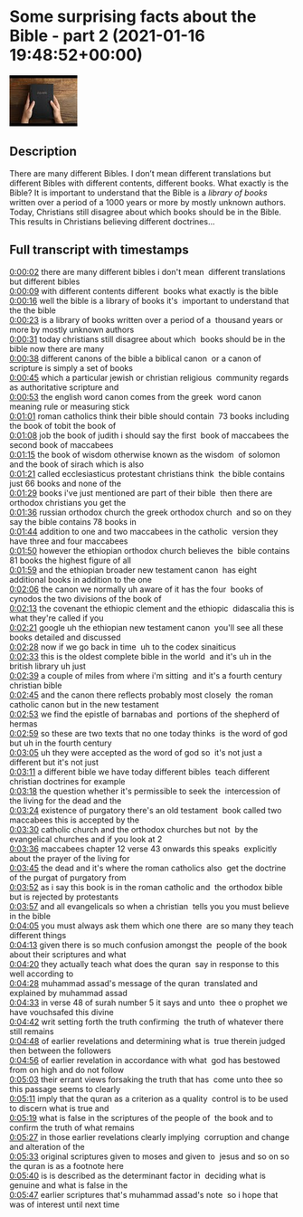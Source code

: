 # Some surprising facts about the Bible - part 2 (2021-01-16 19:48:52+00:00)

![alt Some surprising facts about the Bible - part 2](U1SiSCwpcVQ.jpg "Some surprising facts about the Bible - part 2")

## Description

There are many different Bibles. I don’t mean different translations but different Bibles with different contents, different books. 
What exactly is the Bible?
It is important to understand that the Bible is a *library of books* written over a period of a 1000 years or more by mostly unknown authors. Today, Christians still disagree about which books should be in the Bible. This results in Christians believing different doctrines...



## Full transcript with timestamps

[0:00:02](https://youtu.be/U1SiSCwpcVQ?t=2) there are many different bibles i don't mean 
different translations but different bibles    
[0:00:09](https://youtu.be/U1SiSCwpcVQ?t=9) with different contents different 
books what exactly is the bible    
[0:00:16](https://youtu.be/U1SiSCwpcVQ?t=16) well the bible is a library of books it's 
important to understand that the the bible    
[0:00:23](https://youtu.be/U1SiSCwpcVQ?t=23) is a library of books written over a period of a 
thousand years or more by mostly unknown authors    
[0:00:31](https://youtu.be/U1SiSCwpcVQ?t=31) today christians still disagree about which 
books should be in the bible now there are many    
[0:00:38](https://youtu.be/U1SiSCwpcVQ?t=38) different canons of the bible a biblical canon 
or a canon of scripture is simply a set of books    
[0:00:45](https://youtu.be/U1SiSCwpcVQ?t=45) which a particular jewish or christian religious 
community regards as authoritative scripture and    
[0:00:53](https://youtu.be/U1SiSCwpcVQ?t=53) the english word canon comes from the greek 
word canon meaning rule or measuring stick    
[0:01:01](https://youtu.be/U1SiSCwpcVQ?t=61) roman catholics think their bible should contain 
73 books including the book of tobit the book of    
[0:01:08](https://youtu.be/U1SiSCwpcVQ?t=68) job the book of judith i should say the first 
book of maccabees the second book of maccabees    
[0:01:15](https://youtu.be/U1SiSCwpcVQ?t=75) the book of wisdom otherwise known as the wisdom 
of solomon and the book of sirach which is also    
[0:01:21](https://youtu.be/U1SiSCwpcVQ?t=81) called ecclesiasticus protestant christians think 
the bible contains just 66 books and none of the    
[0:01:29](https://youtu.be/U1SiSCwpcVQ?t=89) books i've just mentioned are part of their bible 
then there are orthodox christians you get the    
[0:01:36](https://youtu.be/U1SiSCwpcVQ?t=96) russian orthodox church the greek orthodox church 
and so on they say the bible contains 78 books in    
[0:01:44](https://youtu.be/U1SiSCwpcVQ?t=104) addition to one and two maccabees in the catholic 
version they have three and four maccabees    
[0:01:50](https://youtu.be/U1SiSCwpcVQ?t=110) however the ethiopian orthodox church believes the 
bible contains 81 books the highest figure of all    
[0:01:59](https://youtu.be/U1SiSCwpcVQ?t=119) and the ethiopian broader new testament canon 
has eight additional books in addition to the one    
[0:02:06](https://youtu.be/U1SiSCwpcVQ?t=126) the canon we normally uh aware of it has the four 
books of cynodos the two divisions of the book of    
[0:02:13](https://youtu.be/U1SiSCwpcVQ?t=133) the covenant the ethiopic clement and the ethiopic 
didascalia this is what they're called if you    
[0:02:21](https://youtu.be/U1SiSCwpcVQ?t=141) google uh the ethiopian new testament canon 
you'll see all these books detailed and discussed    
[0:02:28](https://youtu.be/U1SiSCwpcVQ?t=148) now if we go back in time 
uh to the codex sinaiticus    
[0:02:33](https://youtu.be/U1SiSCwpcVQ?t=153) this is the oldest complete bible in the world 
and it's uh in the british library uh just    
[0:02:39](https://youtu.be/U1SiSCwpcVQ?t=159) a couple of miles from where i'm sitting 
and it's a fourth century christian bible    
[0:02:45](https://youtu.be/U1SiSCwpcVQ?t=165) and the canon there reflects probably most closely 
the roman catholic canon but in the new testament    
[0:02:53](https://youtu.be/U1SiSCwpcVQ?t=173) we find the epistle of barnabas and 
portions of the shepherd of hermas    
[0:02:59](https://youtu.be/U1SiSCwpcVQ?t=179) so these are two texts that no one today thinks 
is the word of god but uh in the fourth century    
[0:03:05](https://youtu.be/U1SiSCwpcVQ?t=185) uh they were accepted as the word of god so 
it's not just a different but it's not just    
[0:03:11](https://youtu.be/U1SiSCwpcVQ?t=191) a different bible we have today different bibles 
teach different christian doctrines for example    
[0:03:18](https://youtu.be/U1SiSCwpcVQ?t=198) the question whether it's permissible to seek the 
intercession of the living for the dead and the    
[0:03:24](https://youtu.be/U1SiSCwpcVQ?t=204) existence of purgatory there's an old testament 
book called two maccabees this is accepted by the    
[0:03:30](https://youtu.be/U1SiSCwpcVQ?t=210) catholic church and the orthodox churches but not 
by the evangelical churches and if you look at 2    
[0:03:36](https://youtu.be/U1SiSCwpcVQ?t=216) maccabees chapter 12 verse 43 onwards this speaks 
explicitly about the prayer of the living for    
[0:03:45](https://youtu.be/U1SiSCwpcVQ?t=225) the dead and it's where the roman catholics also 
get the doctrine of the purgat of purgatory from    
[0:03:52](https://youtu.be/U1SiSCwpcVQ?t=232) as i say this book is in the roman catholic and 
the orthodox bible but is rejected by protestants    
[0:03:57](https://youtu.be/U1SiSCwpcVQ?t=237) and all evangelicals so when a christian 
tells you you must believe in the bible    
[0:04:05](https://youtu.be/U1SiSCwpcVQ?t=245) you must always ask them which one there 
are so many they teach different things    
[0:04:13](https://youtu.be/U1SiSCwpcVQ?t=253) given there is so much confusion amongst the 
people of the book about their scriptures and what    
[0:04:20](https://youtu.be/U1SiSCwpcVQ?t=260) they actually teach what does the quran 
say in response to this well according to    
[0:04:28](https://youtu.be/U1SiSCwpcVQ?t=268) muhammad assad's message of the quran 
translated and explained by muhammad assad    
[0:04:33](https://youtu.be/U1SiSCwpcVQ?t=273) in verse 48 of surah number 5 it says and unto 
thee o prophet we have vouchsafed this divine    
[0:04:42](https://youtu.be/U1SiSCwpcVQ?t=282) writ setting forth the truth confirming 
the truth of whatever there still remains    
[0:04:48](https://youtu.be/U1SiSCwpcVQ?t=288) of earlier revelations and determining what is 
true therein judged then between the followers    
[0:04:56](https://youtu.be/U1SiSCwpcVQ?t=296) of earlier revelation in accordance with what 
god has bestowed from on high and do not follow    
[0:05:03](https://youtu.be/U1SiSCwpcVQ?t=303) their errant views forsaking the truth that has 
come unto thee so this passage seems to clearly    
[0:05:11](https://youtu.be/U1SiSCwpcVQ?t=311) imply that the quran as a criterion as a quality 
control is to be used to discern what is true and    
[0:05:19](https://youtu.be/U1SiSCwpcVQ?t=319) what is false in the scriptures of the people of 
the book and to confirm the truth of what remains    
[0:05:27](https://youtu.be/U1SiSCwpcVQ?t=327) in those earlier revelations clearly implying 
corruption and change and alteration of the    
[0:05:33](https://youtu.be/U1SiSCwpcVQ?t=333) original scriptures given to moses and given to 
jesus and so on so the quran is as a footnote here    
[0:05:40](https://youtu.be/U1SiSCwpcVQ?t=340) is is described as the determinant factor in 
deciding what is genuine and what is false in the    
[0:05:47](https://youtu.be/U1SiSCwpcVQ?t=347) earlier scriptures that's muhammad assad's note 
so i hope that was of interest until next time  

